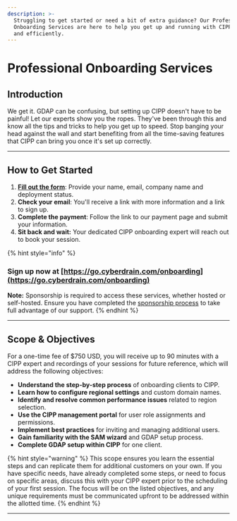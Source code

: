 ```yaml
---
description: >-
  Struggling to get started or need a bit of extra guidance? Our Professional
  Onboarding Services are here to help you get up and running with CIPP quickly
  and efficiently.
---
```


# Professional Onboarding Services

## Introduction

We get it. GDAP can be confusing, but setting up CIPP doesn't have to be painful! Let our experts show you the ropes. They've been through this and know all the tips and tricks to help you get up to speed. Stop banging your head against the wall and start benefiting from all the time-saving features that CIPP can bring you once it's set up correctly.

***

## **How to Get Started**

1. [**Fill out the form**](professional-onboarding-services.md#sign-up-here-https-go.cyberdrain.com-onboarding): Provide your name, email, company name and deployment status.
2. **Check your email**: You'll receive a link with more information and a link to sign up.
3. **Complete the payment**: Follow the link to our payment page and submit your information.
4. **Sit back and wait:** Your dedicated CIPP onboarding expert will reach out to book your session.

{% hint style="info" %}
### Sign up now at [https://go.cyberdrain.com/onboarding](https://go.cyberdrain.com/onboarding)

**Note:** Sponsorship is required to access these services, whether hosted or self-hosted. Ensure you have completed the [sponsorship process](https://github.com/sponsors/KelvinTegelaar/sponsorships?sponsor=KelvinTegelaar\&tier\_id=101398) to take full advantage of our support.
{% endhint %}

***

## **Scope & Objectives**

For a one-time fee of $750 USD, you will receive up to 90 minutes with a CIPP expert and recordings of your sessions for future reference, which will address the following objectives:

* **Understand the step-by-step process** of onboarding clients to CIPP.
* **Learn how to configure regional settings** and custom domain names.
* **Identify and resolve common performance issues** related to region selection.
* **Use the CIPP management portal** for user role assignments and permissions.
* **Implement best practices** for inviting and managing additional users.
* **Gain familiarity with the SAM wizard** and GDAP setup process.
* **Complete GDAP setup within CIPP** for one client.&#x20;

{% hint style="warning" %}
This scope ensures you learn the essential steps and can replicate them for additional customers on your own. If you have specific needs, have already completed some steps, or need to focus on specific areas, discuss this with your CIPP expert prior to the scheduling of your first session. The focus will be on the listed objectives, and any unique requirements must be communicated upfront to be addressed within the allotted time.
{% endhint %}

***

